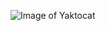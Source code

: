 ![Image of Yaktocat](https://res.cloudinary.com/dxo4hpxro/image/upload/v1621898717/back/github-back_ypepuv.png)

<!--
**EdugarciaSB16/EdugarciaSB16** is a ✨ _special_ ✨ repository because its `README.md` (this file) appears on your GitHub profile.

Here are some ideas to get you started:

- 🔭 I’m currently working on ...
- 🌱 I’m currently learning ...
- 👯 I’m looking to collaborate on ...
- 🤔 I’m looking for help with ...
- 💬 Ask me about ...
- 📫 How to reach me: ...
- 😄 Pronouns: ...
- ⚡ Fun fact: ...
-->
